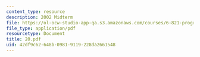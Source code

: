 ```yaml
---
content_type: resource
description: 2002 Midterm
file: https://ol-ocw-studio-app-qa.s3.amazonaws.com/courses/6-821-programming-languages-fall-2002/42df9c62648b09819119228da2661548_20.pdf
file_type: application/pdf
resourcetype: Document
title: 20.pdf
uid: 42df9c62-648b-0981-9119-228da2661548
---
```

